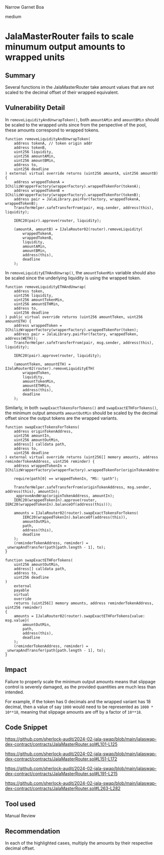 Narrow Garnet Boa

medium

# JalaMasterRouter fails to scale minumum output amounts to wrapped units

## Summary

Several functions in the JalaMasterRouter take amount values that are not scaled to the decimal offset of their wrapped equivalent.

## Vulnerability Detail

In `removeLiquidityAndUnwrapToken()`, both `amountAMin` and `amountBMin` should be scaled to the wrapped units since from the perspective of the pool, these amounts correspond to wrapped tokens.

```solidity
function removeLiquidityAndUnwrapToken(
    address tokenA, // token origin addr
    address tokenB,
    uint256 liquidity,
    uint256 amountAMin,
    uint256 amountBMin,
    address to,
    uint256 deadline
) external virtual override returns (uint256 amountA, uint256 amountB) {
    address wrappedTokenA = IChilizWrapperFactory(wrapperFactory).wrappedTokenFor(tokenA);
    address wrappedTokenB = IChilizWrapperFactory(wrapperFactory).wrappedTokenFor(tokenB);
    address pair = JalaLibrary.pairFor(factory, wrappedTokenA, wrappedTokenB);
    TransferHelper.safeTransferFrom(pair, msg.sender, address(this), liquidity);

    IERC20(pair).approve(router, liquidity);

    (amountA, amountB) = IJalaRouter02(router).removeLiquidity(
        wrappedTokenA,
        wrappedTokenB,
        liquidity,
        amountAMin,
        amountBMin,
        address(this),
        deadline
    );
```

In `removeLiquidityETHAndUnwrap()`, the `amountTokenMin` variable should also be scaled since the underlying liquidity is using the wrapped token.

```solidity
function removeLiquidityETHAndUnwrap(
    address token,
    uint256 liquidity,
    uint256 amountTokenMin,
    uint256 amountETHMin,
    address to,
    uint256 deadline
) public virtual override returns (uint256 amountToken, uint256 amountETH) {
    address wrappedToken = IChilizWrapperFactory(wrapperFactory).wrappedTokenFor(token);
    address pair = JalaLibrary.pairFor(factory, wrappedToken, address(WETH));
    TransferHelper.safeTransferFrom(pair, msg.sender, address(this), liquidity);

    IERC20(pair).approve(router, liquidity);

    (amountToken, amountETH) = IJalaRouter02(router).removeLiquidityETH(
        wrappedToken,
        liquidity,
        amountTokenMin,
        amountETHMin,
        address(this),
        deadline
    );
```

Similarly, in both `swapExactTokensForTokens()` and `swapExactETHForTokens()`, the minimum output amounts `amountOutMin` should be scaled by the decimal offset since the output tokens are the wrapped variants.

```solidity
function swapExactTokensForTokens(
    address originTokenAddress,
    uint256 amountIn,
    uint256 amountOutMin,
    address[] calldata path,
    address to,
    uint256 deadline
) external virtual override returns (uint256[] memory amounts, address reminderTokenAddress, uint256 reminder) {
    address wrappedTokenIn = IChilizWrapperFactory(wrapperFactory).wrappedTokenFor(originTokenAddress);

    require(path[0] == wrappedTokenIn, "MS: !path");

    TransferHelper.safeTransferFrom(originTokenAddress, msg.sender, address(this), amountIn);
    _approveAndWrap(originTokenAddress, amountIn);
    IERC20(wrappedTokenIn).approve(router, IERC20(wrappedTokenIn).balanceOf(address(this)));

    amounts = IJalaRouter02(router).swapExactTokensForTokens(
        IERC20(wrappedTokenIn).balanceOf(address(this)),
        amountOutMin,
        path,
        address(this),
        deadline
    );
    (reminderTokenAddress, reminder) = _unwrapAndTransfer(path[path.length - 1], to);
}
```

```solidity
function swapExactETHForTokens(
    uint256 amountOutMin,
    address[] calldata path,
    address to,
    uint256 deadline
)
    external
    payable
    virtual
    override
    returns (uint256[] memory amounts, address reminderTokenAddress, uint256 reminder)
{
    amounts = IJalaRouter02(router).swapExactETHForTokens{value: msg.value}(
        amountOutMin,
        path,
        address(this),
        deadline
    );
    (reminderTokenAddress, reminder) = _unwrapAndTransfer(path[path.length - 1], to);
}
```

## Impact

Failure to properly scale the minimum output amounts means that slippage control is severely damaged, as the provided quantities are much less than intended.

For example, if the token has 0 decimals and the wrapped variant has 18 decimal, then a value of say `1000` would need to be represented as `1000 * 10**18`, meaning that slippage amounts are off by a factor of `10**18`.

## Code Snippet

https://github.com/sherlock-audit/2024-02-jala-swap/blob/main/jalaswap-dex-contract/contracts/JalaMasterRouter.sol#L101-L125

https://github.com/sherlock-audit/2024-02-jala-swap/blob/main/jalaswap-dex-contract/contracts/JalaMasterRouter.sol#L151-L172

https://github.com/sherlock-audit/2024-02-jala-swap/blob/main/jalaswap-dex-contract/contracts/JalaMasterRouter.sol#L191-L215

https://github.com/sherlock-audit/2024-02-jala-swap/blob/main/jalaswap-dex-contract/contracts/JalaMasterRouter.sol#L263-L282

## Tool used

Manual Review

## Recommendation

In each of the highlighted cases, multiply the amounts by their respective decimal offset.
